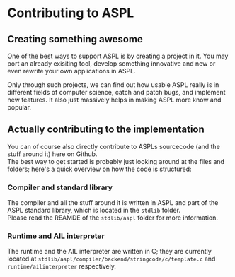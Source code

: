 # Contributing to ASPL
## Creating something awesome
One of the best ways to support ASPL is by creating a project in it. You may port an already exisiting tool, develop something innovative and new or even rewrite your own applications in ASPL.

Only through such projects, we can find out how usable ASPL really is in different fields of computer science, catch and patch bugs, and implement new features. It also just massively helps in making ASPL more know and popular.

## Actually contributing to the implementation
You can of course also directly contribute to ASPLs sourcecode (and the stuff around it) here on Github.
<br>The best way to get started is probably just looking around at the files and folders; here's a quick overview on how the code is structured:

### Compiler and standard library
The compiler and all the stuff around it is written in ASPL and part of the ASPL standard library, which is located in the `stdlib` folder.
<br>Please read the REAMDE of the `stdlib/aspl` folder for more information.

### Runtime and AIL interpreter
The runtime and the AIL interpreter are written in C; they are currently located at `stdlib/aspl/compiler/backend/stringcode/c/template.c` and `runtime/ailinterpreter` respectively.
